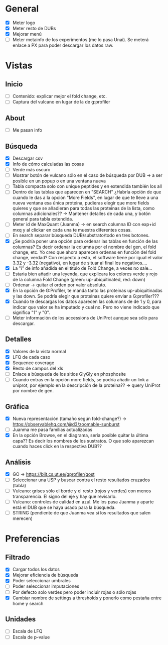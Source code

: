 # General

* [x] Meter logo
* [x] Meter resto de DUBs
* [x] Mejorar menú
* [ ] Meter metainfo de los experimentos (me lo pasa Unai). Se meterá enlace a PX para poder descargar los datos raw.

# Vistas

## Inicio

* [ ] Contenido: explicar mejor el fold change, etc.
* [ ] Captura del vulcano en lugar de la de g:profiler

## About

* [ ] Me pasan info

## Búsqueda

* [x] Descargar csv
* [x] Info de cómo calculadas las cosas
* [ ] Verde más oscuro
* [ ] Mostrar botón de vulcano sólo en el caso de búsqueda por DUB -> a ser posible en un popup o en una ventana nueva
* [ ] Tabla compacta solo con unique peptides y en extendida también los all 
* [ ] Dentro de las tablas que aparecen en "SEARCH" ¿Habría opción de que cuando le das a la opción "More Fields", en lugar de que te lleve a una nueva ventana esa única proteina, pudieras elegir que more fields quieres y que se añadieran para todas las proteinas de la lista, como columnas adicionales?? -> Mantener detalles de cada una, y botón general para tabla extendida.
* [ ] Meter id de MaxQuant (Juanma) -> en search columna ID con exp+id mxq y al clickar en cada una te muestra diferentes cosas.
* [ ] En search separar búsqueda DUB/substrato/todo en tres botones.
* [x] ¿Se podría poner una opción para ordenar las tablas en función de las columnas? Es decir ordenar la columna por el nombre del gen, el fold change, etc. Yo creo que ahora aparecen ordenas en función del fold change, verdad? Con respecto a esto, el software tiene por igual el valor 3.32 y -3.32 (negativo), en lugar de situar al final los negativos....
* [x] La "i" de info añadida en el título de Fold Change, a veces no sale...
* [ ] Estaria bien añadir una leyenda, que explicara los colores verde y rojo de la columna Fold Change (green: up-ubiquitinated, red: down)
* [ ] Ordenar -> quitar el orden por valor absoluto.
* [x] En la opción de G:Profiler, te manda tanto las proteinas up-ubiquitinadas y las down. Se podría elegir que proteinas quiere enviar a G:profiler???
* [x] Cuando te descargas los datos aparecen las columans de de 1 y 0, para indicar que valor se ha imputado y cual no. Pero no viene indicado que significa "1" y "0".
* [ ] Meter información de los accessions de UniProt aunque sea sólo para descargar.

## Detalles

* [x] Valores de la vista normal
* [x] LFQ de cada caso
* [x] Sequence coverage
* [x] Resto de campos del xls
* [ ] Enlace a búsqueda de los sitios GlyGly en phosphosite
* [ ] Cuando entras en la opción more fields, se podría añadir un link a uniprot, por ejemplo en la descripción de la proteina?? -> query UniProt por nombre de gen.

## Gráfica

* [x] Nueva representación (tamaño según fold-change?) -> https://observablehq.com/@d3/zoomable-sunburst
* [ ] Juanma me pasa familias actualizadas
* [x] En la opción Browse, en el diagrama, sería posible quitar la última capa?? Es decir los nombres de los sustratos. O que solo aparezcan cuando haces click en la respectiva DUB??

## Análisis

* [x] GO -> https://biit.cs.ut.ee/gprofiler/gost
* [ ] Seleccionar una USP y buscar contra el resto resultados cruzados (tabla)
* [ ] Vulcano: grises sólo el borde y el resto (rojos y verdes) con menos transparencia. El signo del eje y hay que revisarlo.
* [ ] Vulcano: controles de calidad en azul. Me los pasa Juanma y aparte está el DUB que se haya usado para la búsqueda.
* [ ] STRING (pendiente de que Juanma vea si los resultados que salen merecen)

# Preferencias

## Filtrado

* [x] Cargar todos los datos
* [x] Mejorar eficiencia de búsqueda
* [x] Poder seleccionar umbrales
* [ ] Poder seleccionar imputaciones
* [ ] Por defecto solo verdes pero poder incluir rojas o sólo rojas
* [x] Cambiar nombre de settings a thresholds y ponerlo como pestaña entre home y search

## Unidades

* [ ] Escala de LFQ
* [ ] Escala de p-value